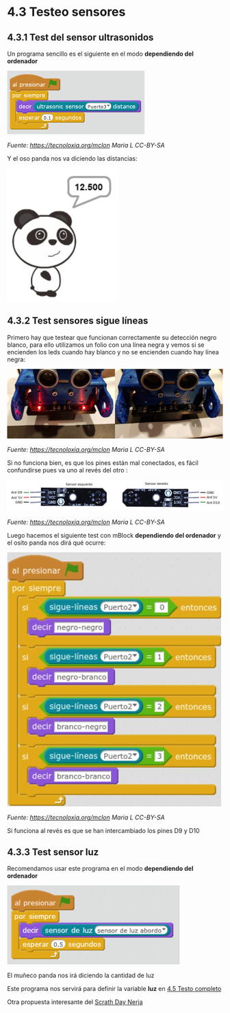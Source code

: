 # 4.3 Testeo sensores

## 4.3.1 Test del sensor ultrasonidos

Un programa sencillo es el siguiente en el modo **dependiendo del ordenador**

![](/assets/mBlock4.png)

_Fuente: https://tecnoloxia.org/mclon Maria L CC-BY-SA_

Y el oso panda nos va diciendo las distancias:

![](/assets/mBlock11.jpg)

## 4.3.2 Test sensores sigue líneas

Primero hay que testear que funcionan correctamente su detección negro blanco, para ello utilizamos un folio con una línea negra y vemos si se encienden los leds cuando hay blanco y no se encienden cuando hay línea negra:

![](/assets/mBlock9.png)

_Fuente: https://tecnoloxia.org/mclon Maria L CC-BY-SA_

Si no funciona bien, es que los pines están mal conectados, es fácil confundirse pues va uno al revés del otro :

![](/assets/mBlock10.png)

_Fuente: https://tecnoloxia.org/mclon Maria L CC-BY-SA_

Luego hacemos el siguiente test con mBlock **dependiendo del ordenador** y el osito panda nos dirá qué ocurre:

![](/assets/mBlock12.jpg)

_Fuente: https://tecnoloxia.org/mclon Maria L CC-BY-SA_

Si funciona al revés es que se han intercambiado los pines D9 y D10

## 4.3.3 Test sensor luz

Recomendamos usar este programa en el modo **dependiendo del ordenador**

![](/assets/mblock17.png)

El muñeco panda nos irá diciendo la cantidad de luz

Este programa nos servirá para definir la variable **luz** en [4.5 Testo completo](https://catedu.github.io/mClon/testeo/mBlock6.html)

Otra propuesta interesante del [Scrath Day Nerja](https://scratchdaynerja.wordpress.com/2017/04/26/y-se-apago-la-luz/)
